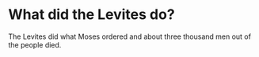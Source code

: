 # What did the Levites do?

The Levites did what Moses ordered and about three thousand men out of the people died.

